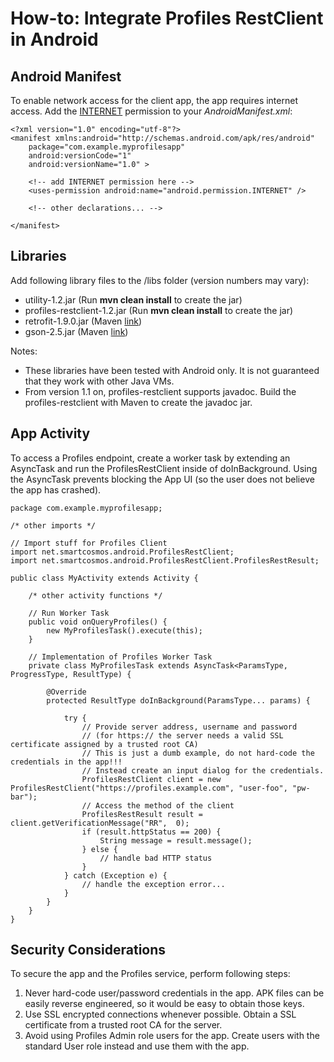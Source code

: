 # How-to: Integrate Profiles RestClient in Android

## Android Manifest

To enable network access for the client app, the app requires internet access. Add the [INTERNET](http://developer.android.com/reference/android/Manifest.permission.html#INTERNET "INTERNET PERMISSION") permission to your *AndroidManifest.xml*:

	<?xml version="1.0" encoding="utf-8"?>
	<manifest xmlns:android="http://schemas.android.com/apk/res/android"
	    package="com.example.myprofilesapp"
	    android:versionCode="1"
	    android:versionName="1.0" >
	 
	    <!-- add INTERNET permission here -->
	    <uses-permission android:name="android.permission.INTERNET" />
	 
	    <!-- other declarations... -->
	 
	</manifest>

## Libraries

Add following library files to the /libs folder (version numbers may vary):

 - utility-1.2.jar (Run **mvn clean install** to create the jar) 
 - profiles-restclient-1.2.jar (Run **mvn clean install** to create the jar)
 - retrofit-1.9.0.jar (Maven [link](http://mvnrepository.com/artifact/com.squareup.retrofit/retrofit "RetroFit in Maven"))
 - gson-2.5.jar (Maven [link](http://mvnrepository.com/artifact/com.google.code.gson/gson "GSON in Maven"))

Notes:

 - These libraries have been tested with Android only. It is not guaranteed that they work with other Java VMs.
 - From version 1.1 on, profiles-restclient supports javadoc. Build the profiles-restclient with Maven to create the javadoc jar.

## App Activity

To access a Profiles endpoint, create a worker task by extending an AsyncTask and run the ProfilesRestClient inside of doInBackground. Using the AsyncTask prevents blocking the App UI (so the user does not believe the app has crashed).

	package com.example.myprofilesapp;
	 
	/* other imports */
	 
	// Import stuff for Profiles Client
	import net.smartcosmos.android.ProfilesRestClient;
	import net.smartcosmos.android.ProfilesRestClient.ProfilesRestResult;
	 
	public class MyActivity extends Activity {
	 
	    /* other activity functions */
	 
	    // Run Worker Task
	    public void onQueryProfiles() {
	        new MyProfilesTask().execute(this);
	    }
	 
	    // Implementation of Profiles Worker Task
	    private class MyProfilesTask extends AsyncTask<ParamsType, ProgressType, ResultType) {
	 
	        @Override
	        protected ResultType doInBackground(ParamsType... params) {
	             
	            try {
	                // Provide server address, username and password
	                // (for https:// the server needs a valid SSL certificate assigned by a trusted root CA)
	                // This is just a dumb example, do not hard-code the credentials in the app!!!
	                // Instead create an input dialog for the credentials.
	                ProfilesRestClient client = new ProfilesRestClient("https://profiles.example.com", "user-foo", "pw-bar");
	                // Access the method of the client
	                ProfilesRestResult result = client.getVerificationMessage("RR",  0);
	                if (result.httpStatus == 200) {
	                    String message = result.message();
	                } else {
	                    // handle bad HTTP status
	                }
	            } catch (Exception e) {
	                // handle the exception error...
	            }
	        }
	    }
	}

## Security Considerations

To secure the app and the Profiles service, perform following steps:

1. Never hard-code user/password credentials in the app. APK files can be easily reverse engineered, so it would be easy to obtain those keys.
2. Use SSL encrypted connections whenever possible. Obtain a SSL certificate from a trusted root CA for the server.
3. Avoid using Profiles Admin role users for the app. Create users with the standard User role instead and use them with the app.